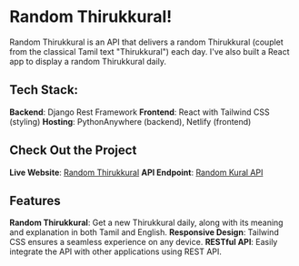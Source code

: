 # Random Thirukkural!

Random Thirukkural is an API that delivers a random Thirukkural (couplet from the classical Tamil text "Thirukkural") each day.  I've also built a React app to display a random Thirukkural daily.

## Tech Stack:

**Backend**: Django Rest Framework
**Frontend**: React with Tailwind CSS (styling)
**Hosting**: PythonAnywhere (backend), Netlify (frontend)

## Check Out the Project

**Live Website**: [Random Thirukkural](https://random-thirukkural.netlify.app/)
**API Endpoint**: [Random Kural API](https://akg10.pythonanywhere.com/api/random-kural/)

## Features

**Random Thirukkural**: Get a new Thirukkural daily, along with its meaning and explanation in both Tamil and English.
**Responsive Design**: Tailwind CSS ensures a seamless experience on any device.
**RESTful API**: Easily integrate the API with other applications using REST API.
